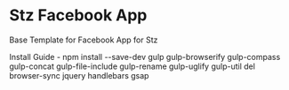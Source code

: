 # Stz Facebook App
Base Template for Facebook App for Stz

Install Guide -
npm install --save-dev gulp gulp-browserify gulp-compass gulp-concat gulp-file-include gulp-rename gulp-uglify gulp-util del browser-sync jquery handlebars gsap
